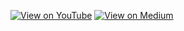 [![View on YouTube](https://img.shields.io/badge/YouTube-Watch%20on%20Youtube-red?logo=youtube)](https://www.youtube.com/channel/UCNMawpMow-lW5d2svGhOEbw) [![View on Medium](https://img.shields.io/badge/Medium-View%20on%20Medium-blue?logo=medium)](https://khuyentran1476.medium.com/)

